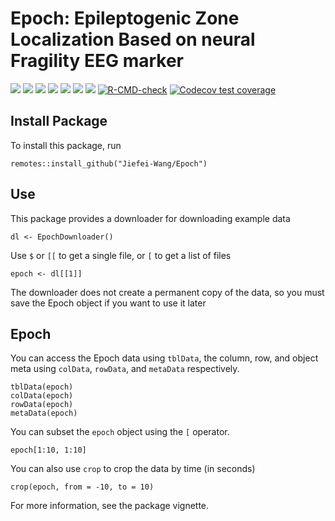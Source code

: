 
<!-- README.md is generated from README.Rmd. Please edit that file -->

# Epoch: Epileptogenic Zone Localization Based on neural Fragility EEG marker

[![](https://www.r-pkg.org/badges/version/Epoch?color=green)](https://cran.r-project.org/package=Epoch)
[![](https://img.shields.io/badge/devel%20version-1.0.3-blue.svg)](https://github.com/Jiefei-Wang/Epoch)
[![](http://cranlogs.r-pkg.org/badges/grand-total/Epoch?color=blue)](https://cran.r-project.org/package=Epoch)
[![](http://cranlogs.r-pkg.org/badges/last-month/Epoch?color=green)](https://cran.r-project.org/package=Epoch)
[![](https://img.shields.io/badge/lifecycle-stable-brightgreen.svg)](https://lifecycle.r-lib.org/articles/stages.html#stable)
[![](https://img.shields.io/github/languages/code-size/Jiefei-Wang/Epoch.svg)](https://github.com/Jiefei-Wang/Epoch)
[![](https://img.shields.io/github/last-commit/Jiefei-Wang/Epoch.svg)](https://github.com/Jiefei-Wang/Epoch/commits/main)
[![R-CMD-check](https://github.com/Jiefei-Wang/Epoch/actions/workflows/R-CMD-check.yaml/badge.svg)](https://github.com/Jiefei-Wang/Epoch/actions/workflows/R-CMD-check.yaml)
[![Codecov test coverage](https://codecov.io/gh/Jiefei-Wang/Epoch/graph/badge.svg)](https://app.codecov.io/gh/Jiefei-Wang/Epoch)


## Install Package
To install this package, run
```{r}
remotes::install_github("Jiefei-Wang/Epoch")
```


## Use
This package provides a downloader for downloading example data
```{r}
dl <- EpochDownloader()
```

Use `$` or `[[` to get a single file, or `[` to get a list of files
```{r}
epoch <- dl[[1]]
```

The downloader does not create a permanent copy of the data, so you must save the Epoch object if you want to use it later


## Epoch
You can access the Epoch data using `tblData`, the column, row, and object meta using `colData`, `rowData`, and `metaData` respectively. 
```{r}
tblData(epoch)
colData(epoch)
rowData(epoch)
metaData(epoch)
```

You can subset the `epoch` object using the `[` operator. 
```{r}
epoch[1:10, 1:10]
```

You can also use `crop` to crop the data by time (in seconds) 
```{r}
crop(epoch, from = -10, to = 10)
```

For more information, see the package vignette.

